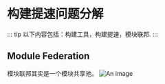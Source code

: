 # 构建提速问题分解

::: tip
以下内容包括：构建工具，构建提速，模块联邦.
:::

## Module Federation
模块联邦其实是一个模块共享池。
![An image](/build_tools/building_mfsu.png)
